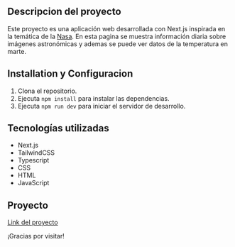 ## Descripcion del proyecto

Este proyecto es una aplicación web desarrollada con Next.js inspirada en la temática de la [Nasa](https://nasa.gov/). En esta pagina se muestra información diaria sobre imágenes astronómicas y ademas se puede ver datos de la temperatura en marte.

## Installation y Configuracion

1. Clona el repositorio.
2. Ejecuta `npm install` para instalar las dependencias.
3. Ejecuta `npm run dev` para iniciar el servidor de desarrollo.

## Tecnologías utilizadas

- Next.js
- TailwindCSS
- Typescript
- CSS
- HTML
- JavaScript

## Proyecto

[Link del proyecto](https://astro-page-xi.vercel.app/)

¡Gracias por visitar!
